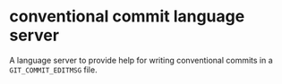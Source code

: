 # conventional commit language server

A language server to provide help for writing conventional commits in a `GIT_COMMIT_EDITMSG` file.
